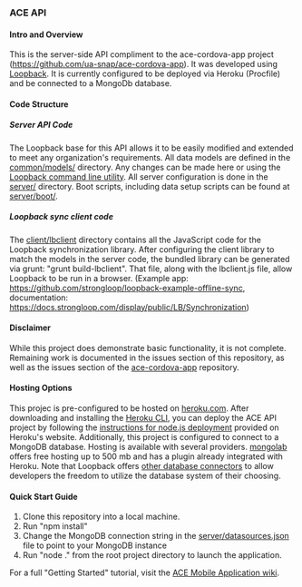 ### ACE API

#### Intro and Overview
This is the server-side API compliment to the ace-cordova-app project (https://github.com/ua-snap/ace-cordova-app).  It 
was developed using [Loopback](https://loopback.io).  It is currently configured to be deployed via Heroku (Procfile) 
and be connected to a MongoDb database.  

#### Code Structure
##### Server API Code
The Loopback base for this API allows it to be easily modified and extended to meet any organization's requirements.  All
data models are defined in the [common/models/](https://github.com/ua-snap/ace-api/tree/master/common/models) directory.
Any changes can be made here or using the [Loopback command line utility](https://docs.strongloop.com/display/NODE/Command-line+reference).
All server configuration is done in the [server/](https://github.com/ua-snap/ace-api/tree/master/server) directory.  Boot
scripts, including data setup scripts can be found at [server/boot/](https://github.com/ua-snap/ace-api/tree/master/server/boot).

##### Loopback sync client code
The [client/lbclient](https://github.com/ua-snap/ace-api/tree/master/client/lbclient) directory contains all the JavaScript
code for the Loopback synchronization library.  After configuring the client library to match the models in the server
code, the bundled library can be generated via grunt: "grunt build-lbclient".  That file, along with the lbclient.js file,
allow Loopback to be run in a browser.  (Example app: https://github.com/strongloop/loopback-example-offline-sync, 
documentation: https://docs.strongloop.com/display/public/LB/Synchronization)

#### Disclaimer
While this project does demonstrate basic functionality, it is not complete.  Remaining work is documented in the issues section
of this repository, as well as the issues section of the [ace-cordova-app](https://github.com/ua-snap/ace-cordova-app)
repository.

#### Hosting Options
This projec is pre-configured to be hosted on [heroku.com](https://www.heroku.com).  After downloading and installing
the [Heroku CLI](https://devcenter.heroku.com/articles/heroku-command), you can deploy the ACE API project by following the
[instructions for node.js deployment](https://devcenter.heroku.com/articles/getting-started-with-nodejs#introduction) provided
on Heroku's website.
Additionally, this project is configured to connect to a MongoDB database.  Hosting is available with several providers. 
[mongolab](https://www.mongolab.com) offers free hosting up to 500 mb and has a plugin already integrated with Heroku.
Note that Loopback offers [other database connectors](https://docs.strongloop.com/display/public/LB/Database+connectors) to 
allow developers the freedom to utilize the database system of their choosing.

#### Quick Start Guide
1. Clone this repository into a local machine.
2. Run "npm install"
3. Change the MongoDB connection string in the [server/datasources.json](https://github.com/ua-snap/ace-api/tree/master/server/datasources.json) file to point to your MongoDB instance
4. Run "node ." from the root project directory to launch the application.

For a full "Getting Started" tutorial, visit the [ACE Mobile Application wiki](https://github.com/ua-snap/ace-cordova-app/wiki/Getting-Started).
